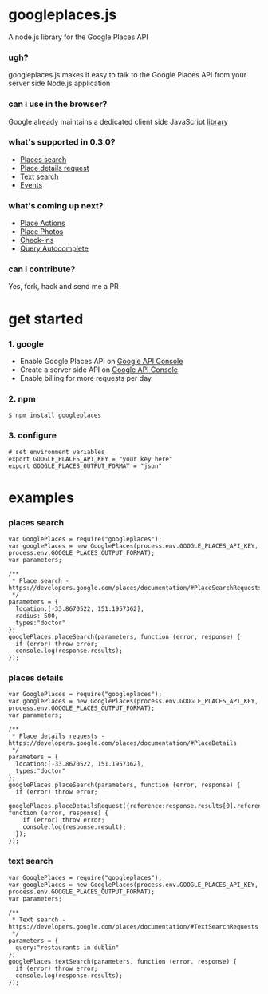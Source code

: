 # googleplaces.js

A node.js library for the Google Places API

### ugh?

googleplaces.js makes it easy to talk to the Google Places API from your server side Node.js application

### can i use in the browser?

Google already maintains a dedicated client side JavaScript [library](https://developers.google.com/maps/documentation/javascript/places)

### what's supported in 0.3.0?

- [Places search](https://developers.google.com/places/documentation/#PlaceSearchRequests)
- [Place details request](https://developers.google.com/places/documentation/#PlaceDetails)
- [Text search](https://developers.google.com/places/documentation/#TextSearchRequests)
- [Events](https://developers.google.com/places/documentation/events)

### what's coming up next?

- [Place Actions](https://developers.google.com/places/documentation/actions)
- [Place Photos](https://developers.google.com/places/documentation/photos)
- [Check-ins](https://developers.google.com/places/documentation/#PlaceCheckins)
- [Query Autocomplete](https://developers.google.com/places/documentation/query)

### can i contribute?

Yes, fork, hack and send me a PR

# get started

### 1. google

- Enable Google Places API on [Google API Console](https://code.google.com/apis/console)
- Create a server side API on [Google API Console](https://code.google.com/apis/console)
- Enable billing for more requests per day

### 2. npm

    $ npm install googleplaces

### 3. configure

    # set environment variables
    export GOOGLE_PLACES_API_KEY = "your key here"
    export GOOGLE_PLACES_OUTPUT_FORMAT = "json"

# examples

### places search

    var GooglePlaces = require("googleplaces");
    var googlePlaces = new GooglePlaces(process.env.GOOGLE_PLACES_API_KEY, process.env.GOOGLE_PLACES_OUTPUT_FORMAT);
    var parameters;

    /**
     * Place search - https://developers.google.com/places/documentation/#PlaceSearchRequests
     */
    parameters = {
      location:[-33.8670522, 151.1957362],
      radius: 500,
      types:"doctor"
    };
    googlePlaces.placeSearch(parameters, function (error, response) {
      if (error) throw error;
      console.log(response.results);
    });

### places details

    var GooglePlaces = require("googleplaces");
    var googlePlaces = new GooglePlaces(process.env.GOOGLE_PLACES_API_KEY, process.env.GOOGLE_PLACES_OUTPUT_FORMAT);
    var parameters;

    /**
     * Place details requests - https://developers.google.com/places/documentation/#PlaceDetails
     */
    parameters = {
      location:[-33.8670522, 151.1957362],
      types:"doctor"
    };
    googlePlaces.placeSearch(parameters, function (error, response) {
      if (error) throw error;
      googlePlaces.placeDetailsRequest({reference:response.results[0].reference}, function (error, response) {
        if (error) throw error;
        console.log(response.result);
      });
    });

### text search

    var GooglePlaces = require("googleplaces");
    var googlePlaces = new GooglePlaces(process.env.GOOGLE_PLACES_API_KEY, process.env.GOOGLE_PLACES_OUTPUT_FORMAT);
    var parameters;

    /**
     * Text search - https://developers.google.com/places/documentation/#TextSearchRequests
     */
    parameters = {
      query:"restaurants in dublin"
    };
    googlePlaces.textSearch(parameters, function (error, response) {
      if (error) throw error;
      console.log(response.results);
    });
